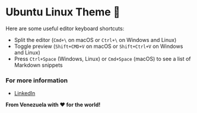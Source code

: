# Ubuntu Linux Theme  🚀

 Here are some useful editor keyboard shortcuts:

* Split the editor (`Cmd+\` on macOS or `Ctrl+\` on Windows and Linux)
* Toggle preview (`Shift+CMD+V` on macOS or `Shift+Ctrl+V` on Windows and Linux)
* Press `Ctrl+Space` (Windows, Linux) or `Cmd+Space` (macOS) to see a list of Markdown snippets

### For more information
* [LinkedIn](https://www.linkedin.com/in/edinson-requena-9496a2178/)

**From Venezuela with ♥️ for the world!**
